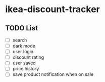 # ikea-discount-tracker

## TODO List

- [ ] search
- [ ] dark mode
- [ ] user login
- [ ] discount rating
- [ ] user saved
- [ ] price history
- [ ] save product notification when on sale
